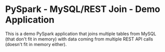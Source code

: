 # PySpark - MySQL/REST Join - Demo Application

This is a demo PySpark application that joins multiple tables from MySQL (that don't fit in memory) with data coming from multiple REST API calls (doesn't fit in memory either).